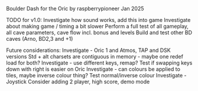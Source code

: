 Boulder Dash for the Oric by raspberrypioneer Jan 2025

TODO for v1.0:
Investigate how sound works, add this into game
Investigate about making game / timing a bit slower
Perform a full test of all gameplay, all cave parameters, cave flow incl. bonus and levels
Build and test other BD caves (Arno, BD2,3 and +1)

Future considerations:
Investigate - Oric 1 and Atmos, TAP and DSK versions
Std + alt charsets are contiguous in memory - maybe one redef load for both? 
Investigate - use different keys, remap? Test if swapping keys down with right is easier on Oric
Investigate - can colours be applied to tiles, maybe inverse colour thing? Test normal/inverse colour
Investigate - Joystick
Consider adding 2 player, high score, demo mode
